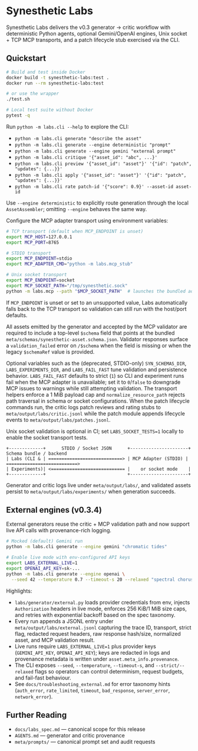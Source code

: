 # Synesthetic Labs

Synesthetic Labs delivers the v0.3 generator → critic workflow with deterministic Python agents, optional Gemini/OpenAI engines, Unix socket + TCP MCP transports, and a patch lifecycle stub exercised via the CLI.

## Quickstart

```bash
# Build and test inside Docker
docker build -t synesthetic-labs:test .
docker run --rm synesthetic-labs:test

# or use the wrapper
./test.sh

# Local test suite without Docker
pytest -q
```

Run `python -m labs.cli --help` to explore the CLI:

* `python -m labs.cli generate "describe the asset"`
* `python -m labs.cli generate --engine deterministic "prompt"`
* `python -m labs.cli generate --engine gemini "external prompt"`
* `python -m labs.cli critique '{"asset_id": "abc", ...}'`
* `python -m labs.cli preview '{"asset_id": "asset"}' '{"id": "patch", "updates": {...}}'`
* `python -m labs.cli apply '{"asset_id": "asset"}' '{"id": "patch", "updates": {...}}'`
* `python -m labs.cli rate patch-id '{"score": 0.9}' --asset-id asset-id`

Use `--engine deterministic` to explicitly route generation through the local `AssetAssembler`; omitting `--engine` behaves the same way.

Configure the MCP adapter transport using environment variables:

```bash
# TCP transport (default when MCP_ENDPOINT is unset)
export MCP_HOST=127.0.0.1
export MCP_PORT=8765

# STDIO transport
export MCP_ENDPOINT=stdio
export MCP_ADAPTER_CMD="python -m labs.mcp_stub"

# Unix socket transport
export MCP_ENDPOINT=socket
export MCP_SOCKET_PATH="/tmp/synesthetic.sock"
python -m labs.mcp --path "$MCP_SOCKET_PATH"  # launches the bundled adapter once
```

If `MCP_ENDPOINT` is unset or set to an unsupported value, Labs automatically falls back to the TCP transport so validation can still run with the host/port defaults.

All assets emitted by the generator and accepted by the MCP validator are
required to include a top-level `$schema` field that points at the bundled
`meta/schemas/synesthetic-asset.schema.json`. Validator responses surface a
`validation_failed` error on `/$schema` when the field is missing or when the
legacy `$schemaRef` value is provided.

Optional variables such as the (deprecated, STDIO-only) `SYN_SCHEMAS_DIR`,
`LABS_EXPERIMENTS_DIR`, and `LABS_FAIL_FAST` tune validation and persistence
behavior. `LABS_FAIL_FAST`
defaults to strict (`1`) so CLI and experiment runs fail when the MCP adapter
is unavailable; set it to `0`/`false` to downgrade MCP issues to warnings while
still attempting validation. The transport helpers enforce a 1 MiB payload cap and
`normalize_resource_path` rejects path traversal in schema or socket
configurations. When the patch lifecycle commands run, the critic logs patch
reviews and rating stubs to `meta/output/labs/critic.jsonl` while the patch
module appends lifecycle events to `meta/output/labs/patches.jsonl`.

Unix socket validation is optional in CI; set `LABS_SOCKET_TESTS=1` locally to
enable the socket transport tests.

```text
+-------------+      STDIO / Socket JSON      +----------------------+      Schema bundle / backend
| Labs (CLI & | ============================> | MCP Adapter (STDIO) | ===========================>
| Experiments)| <============================ |    or socket mode    |
+-------------+                               +----------------------+
```

Generator and critic logs live under `meta/output/labs/`, and validated assets
persist to `meta/output/labs/experiments/` when generation succeeds.

## External engines (v0.3.4)

External generators reuse the critic + MCP validation path and now support live API calls with provenance-rich logging.

```bash
# Mocked (default) Gemini run
python -m labs.cli generate --engine gemini "chromatic tides"

# Enable live mode with env-configured API keys
export LABS_EXTERNAL_LIVE=1
export OPENAI_API_KEY=sk-...
python -m labs.cli generate --engine openai \
  --seed 42 --temperature 0.7 --timeout-s 20 --relaxed "spectral chorus"
```

Highlights:

- `labs/generator/external.py` loads provider credentials from env, injects `Authorization` headers in live mode, enforces 256 KiB/1 MiB size caps, and retries with exponential backoff based on the spec taxonomy.
- Every run appends a JSONL entry under `meta/output/labs/external.jsonl` capturing the trace ID, transport, strict flag, redacted request headers, raw response hash/size, normalized asset, and MCP validation result.
- Live runs require `LABS_EXTERNAL_LIVE=1` plus provider keys (`GEMINI_API_KEY`, `OPENAI_API_KEY`); keys are redacted in logs and provenance metadata is written under `asset.meta_info.provenance`.
- The CLI exposes `--seed`, `--temperature`, `--timeout-s`, and `--strict/--relaxed` flags so operators can control determinism, request budgets, and fail-fast behaviour.
- See `docs/troubleshooting_external.md` for error taxonomy hints (`auth_error`, `rate_limited`, `timeout`, `bad_response`, `server_error`, `network_error`).

## Further Reading

* `docs/labs_spec.md` — canonical scope for this release
* `AGENTS.md` — generator and critic provenance
* `meta/prompts/` — canonical prompt set and audit requests
